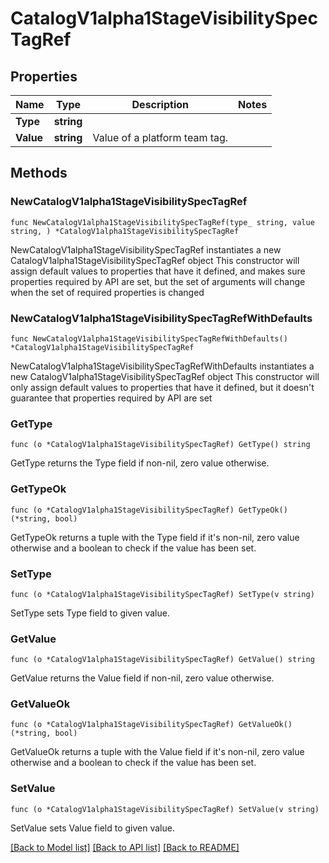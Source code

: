 # CatalogV1alpha1StageVisibilitySpecTagRef

## Properties

Name | Type | Description | Notes
------------ | ------------- | ------------- | -------------
**Type** | **string** |  | 
**Value** | **string** | Value of a platform team tag. | 

## Methods

### NewCatalogV1alpha1StageVisibilitySpecTagRef

`func NewCatalogV1alpha1StageVisibilitySpecTagRef(type_ string, value string, ) *CatalogV1alpha1StageVisibilitySpecTagRef`

NewCatalogV1alpha1StageVisibilitySpecTagRef instantiates a new CatalogV1alpha1StageVisibilitySpecTagRef object
This constructor will assign default values to properties that have it defined,
and makes sure properties required by API are set, but the set of arguments
will change when the set of required properties is changed

### NewCatalogV1alpha1StageVisibilitySpecTagRefWithDefaults

`func NewCatalogV1alpha1StageVisibilitySpecTagRefWithDefaults() *CatalogV1alpha1StageVisibilitySpecTagRef`

NewCatalogV1alpha1StageVisibilitySpecTagRefWithDefaults instantiates a new CatalogV1alpha1StageVisibilitySpecTagRef object
This constructor will only assign default values to properties that have it defined,
but it doesn't guarantee that properties required by API are set

### GetType

`func (o *CatalogV1alpha1StageVisibilitySpecTagRef) GetType() string`

GetType returns the Type field if non-nil, zero value otherwise.

### GetTypeOk

`func (o *CatalogV1alpha1StageVisibilitySpecTagRef) GetTypeOk() (*string, bool)`

GetTypeOk returns a tuple with the Type field if it's non-nil, zero value otherwise
and a boolean to check if the value has been set.

### SetType

`func (o *CatalogV1alpha1StageVisibilitySpecTagRef) SetType(v string)`

SetType sets Type field to given value.


### GetValue

`func (o *CatalogV1alpha1StageVisibilitySpecTagRef) GetValue() string`

GetValue returns the Value field if non-nil, zero value otherwise.

### GetValueOk

`func (o *CatalogV1alpha1StageVisibilitySpecTagRef) GetValueOk() (*string, bool)`

GetValueOk returns a tuple with the Value field if it's non-nil, zero value otherwise
and a boolean to check if the value has been set.

### SetValue

`func (o *CatalogV1alpha1StageVisibilitySpecTagRef) SetValue(v string)`

SetValue sets Value field to given value.



[[Back to Model list]](../README.md#documentation-for-models) [[Back to API list]](../README.md#documentation-for-api-endpoints) [[Back to README]](../README.md)


